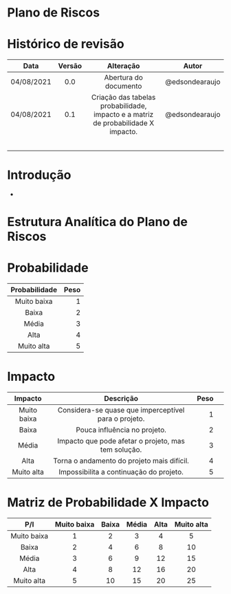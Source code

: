 # Plano de Riscos

# Histórico de revisão

|    Data    | Versão |                             Alteração                             |                    Autor                    |
|:----------:|:------:|:-----------------------------------------------------------------:|:-------------------------------------------:|
| 04/08/2021|  0.0  | Abertura do documento | @edsondearaujo |
| 04/08/2021 | 0.1 | Criação das tabelas probabilidade, impacto e a matriz de probabilidade X impacto. | @edsondearaujo |
|  |  |  |  |
|  |  |  |  |
|  |  |  |  |
|  |  |  |  |
|  |  |  |  |

# Introdução
- 

# Estrutura Analítica do Plano de Riscos

# Probabilidade
|    Probabilidade    |  Peso|
|:----------:|-------:|
| Muito baixa | 1 |
| Baixa | 2 |
| Média | 3 |
| Alta | 4 |
| Muito alta | 5 |


# Impacto
|    Impacto    | Descrição |  Peso|    |
|:----------:|:------:|-------:|------:|
| Muito baixa | Considera-se quase que imperceptível para o projeto. | 1 |  |
| Baixa |  Pouca influência no projeto.  | 2 |
| Média |  Impacto que pode afetar o projeto, mas tem solução.  | 3 |
| Alta |  Torna o andamento do projeto mais difícil.  | 4 |
| Muito alta | Impossibilita a continuação do projeto.  | 5 |

# Matriz de Probabilidade X Impacto
|    P/I    | Muito baixa |  Baixa |  Média  |  Alta |  Muito alta    |
|:----------:|:------:|:-------:|:------:|:-------:|:------:|
| Muito baixa | 1 | 2 | 3 | 4 | 5 |
| Baixa | 2 | 4 | 6 | 8 | 10 |
| Média | 3 | 6 | 9 | 12 | 15 |
| Alta | 4 | 8 | 12 | 16 | 20 |
| Muito alta | 5 | 10 | 15 | 20 | 25 |